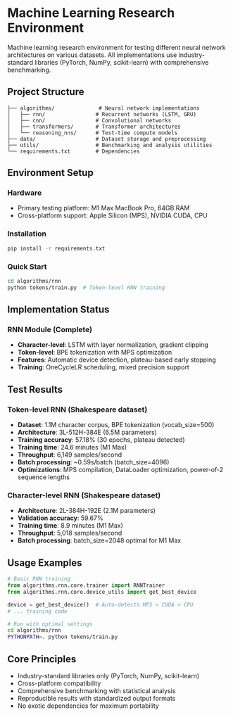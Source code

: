 # Machine Learning Research Environment

Machine learning research environment for testing different neural network architectures on various datasets. All implementations use industry-standard libraries (PyTorch, NumPy, scikit-learn) with comprehensive benchmarking.

## Project Structure

```
├── algorithms/              # Neural network implementations
│   ├── rnn/                # Recurrent networks (LSTM, GRU)
│   ├── cnn/                # Convolutional networks  
│   ├── transformers/       # Transformer architectures
│   └── reasoning_nns/      # Test-time compute models
├── data/                   # Dataset storage and preprocessing
├── utils/                  # Benchmarking and analysis utilities
└── requirements.txt        # Dependencies
```

## Environment Setup

### Hardware
- Primary testing platform: M1 Max MacBook Pro, 64GB RAM
- Cross-platform support: Apple Silicon (MPS), NVIDIA CUDA, CPU

### Installation
```bash
pip install -r requirements.txt
```

### Quick Start
```bash
cd algorithms/rnn
python tokens/train.py  # Token-level RNN training
```

## Implementation Status

### RNN Module (Complete)
- **Character-level**: LSTM with layer normalization, gradient clipping
- **Token-level**: BPE tokenization with MPS optimization
- **Features**: Automatic device detection, plateau-based early stopping
- **Training**: OneCycleLR scheduling, mixed precision support

## Test Results

### Token-level RNN (Shakespeare dataset)
- **Dataset**: 1.1M character corpus, BPE tokenization (vocab_size=500)
- **Architecture**: 3L-512H-384E (6.5M parameters)
- **Training accuracy**: 57.18% (30 epochs, plateau detected)
- **Training time**: 24.6 minutes (M1 Max)
- **Throughput**: 6,149 samples/second
- **Batch processing**: ~0.59s/batch (batch_size=4096)
- **Optimizations**: MPS compilation, DataLoader optimization, power-of-2 sequence lengths

### Character-level RNN (Shakespeare dataset)  
- **Architecture**: 2L-384H-192E (2.1M parameters)
- **Validation accuracy**: 59.67%
- **Training time**: 8.9 minutes (M1 Max)
- **Throughput**: 5,018 samples/second
- **Batch processing**: batch_size=2048 optimal for M1 Max

## Usage Examples

```python
# Basic RNN training
from algorithms.rnn.core.trainer import RNNTrainer
from algorithms.rnn.core.device_utils import get_best_device

device = get_best_device()  # Auto-detects MPS > CUDA > CPU
# ... training code
```

```bash
# Run with optimal settings
cd algorithms/rnn
PYTHONPATH=. python tokens/train.py
```

## Core Principles

- Industry-standard libraries only (PyTorch, NumPy, scikit-learn)
- Cross-platform compatibility
- Comprehensive benchmarking with statistical analysis
- Reproducible results with standardized output formats
- No exotic dependencies for maximum portability